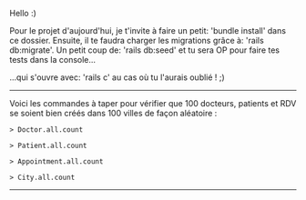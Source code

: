 Hello :)

Pour le projet d'aujourd'hui, je t'invite à faire un petit: 'bundle install' dans ce dossier.
Ensuite, il te faudra charger les migrations grâce à: 'rails db:migrate'.
Un petit coup de: 'rails db:seed' et tu sera OP pour faire tes tests dans la console...

...qui s'ouvre avec: 'rails c' au cas où tu l'aurais oublié ! ;)

______________________________________________________________________________

Voici les commandes à taper pour vérifier que 100 docteurs, patients et RDV se soient bien créés dans 100 villes de façon aléatoire :

    > Doctor.all.count
    
    > Patient.all.count
    
    > Appointment.all.count

    > City.all.count
______________________________________________________________________________
